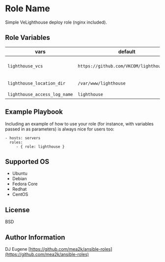 Role Name
=========

Simple VeLighthouse deploy role (nginx included).


Role Variables
--------------

| vars | default | description |
|------|-------------|---------|
| `lighthouse_vcs` | `https://github.com/VKCOM/lighthouse.git` | URL for lighthouse project |
| `lighthouse_location_dir` | `/var/www/lighthouse` | installing directory |
| `lighthouse_access_log_name` | `lighthouse` | access log  |


Example Playbook
----------------

Including an example of how to use your role (for instance, with variables passed in as parameters) is always nice for users too:

    - hosts: servers
      roles:
         - { role: lighthouse }


Supported OS
------------

- Ubuntu
- Debian
- Fedora Core
- Redhat
- CentOS


License
-------

BSD

Author Information
------------------

DJ Eugene [https://github.com/mea2k/ansible-roles](https://github.com/mea2k/ansible-roles)
